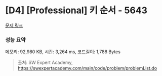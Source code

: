 # [D4] [Professional] 키 순서 - 5643 

[문제 링크](https://swexpertacademy.com/main/code/problem/problemDetail.do?contestProbId=AWXQsLWKd5cDFAUo) 

### 성능 요약

메모리: 92,980 KB, 시간: 3,264 ms, 코드길이: 1,788 Bytes



> 출처: SW Expert Academy, https://swexpertacademy.com/main/code/problem/problemList.do